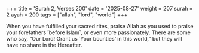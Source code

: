 +++
title = 'Surah 2, Verses 200'
date = '2025-08-27'
weight = 207
surah = 2
ayah = 200
tags = ["allah", "lord", "world"]
+++

When you have fulfilled your sacred rites, praise Allah as you used to praise your forefathers ˹before Islam˺, or even more passionately. There are some who say, “Our Lord! Grant us ˹Your bounties˺ in this world,” but they will have no share in the Hereafter.
